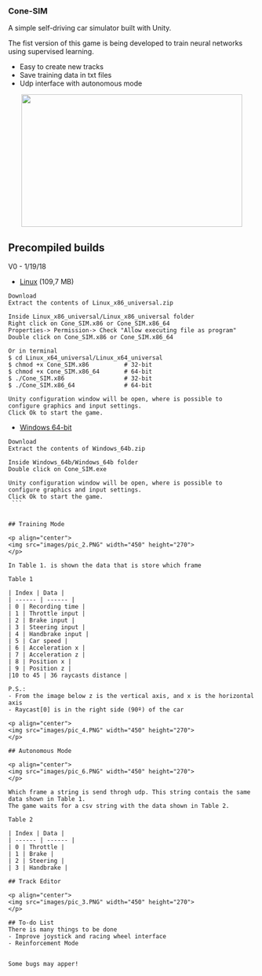 ### Cone-SIM
A simple self-driving car simulator built with Unity.

The fist version of this game is being developed to train neural networks using supervised learning.

  - Easy to create new tracks
  - Save training data in txt files
  - Udp interface with autonomous mode

<p align="center">
<img src="images/pic_5.PNG" width="450" height="270">
</p>

## Precompiled builds

V0 - 1/19/18
  - [Linux](https://drive.google.com/open?id=1H92uKw3k1OTCE58SPFoQ247ly4FyhGGC) (109,7 MB)
  ```
 Download
 Extract the contents of Linux_x86_universal.zip
 
 Inside Linux_x86_universal/Linux_x86_universal folder
 Right click on Cone_SIM.x86 or Cone_SIM.x86_64
 Properties-> Permission-> Check "Allow executing file as program"
 Double click on Cone_SIM.x86 or Cone_SIM.x86_64
 
 Or in terminal
 $ cd Linux_x64_universal/Linux_x64_universal
 $ chmod +x Cone_SIM.x86          # 32-bit
 $ chmod +x Cone_SIM.x86_64       # 64-bit
 $ ./Cone_SIM.x86                 # 32-bit
 $ ./Cone_SIM.x86_64              # 64-bit
 
 Unity configuration window will be open, where is possible to configure graphics and input settings.
 Click Ok to start the game.
  ```
  
  - [Windows 64-bit](https://drive.google.com/open?id=13OlOGZzfnkzZZPYdxJ5oKztiSti_O4Sq)
  ```
  Download
  Extract the contents of Windows_64b.zip
    
  Inside Windows_64b/Windows_64b folder
  Double click on Cone_SIM.exe
    
  Unity configuration window will be open, where is possible to configure graphics and input settings.
  Click Ok to start the game.
  ```
  ```
  ```
  
## Training Mode

<p align="center">
<img src="images/pic_2.PNG" width="450" height="270">
</p>

In Table 1. is shown the data that is store which frame

Table 1

| Index | Data |
| ------ | ------ |
| 0 | Recording time |
| 1 | Throttle input |
| 2 | Brake input |
| 3 | Steering input |
| 4 | Handbrake input |
| 5 | Car speed |
| 6 | Acceleration x |
| 7 | Acceleration z |
| 8 | Position x |
| 9 | Position z |
|10 to 45 | 36 raycasts distance |

P.S.:
  - From the image below z is the vertical axis, and x is the horizontal axis
  - Raycast[0] is in the right side (90º) of the car

<p align="center">
<img src="images/pic_4.PNG" width="450" height="270">
</p>

## Autonomous Mode

<p align="center">
<img src="images/pic_6.PNG" width="450" height="270">
</p>

Which frame a string is send throgh udp. This string contais the same data shown in Table 1.
The game waits for a csv string with the data shown in Table 2.

Table 2

| Index | Data |
| ------ | ------ |
| 0 | Throttle |
| 1 | Brake |
| 2 | Steering |
| 3 | Handbrake |

## Track Editor

<p align="center">
<img src="images/pic_3.PNG" width="450" height="270">
</p>

## To-do List
There is many things to be done
  - Improve joystick and racing wheel interface
  - Reinforcement Mode


Some bugs may apper!

